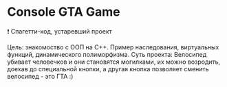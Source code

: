 # Console GTA Game

❗ Спагетти-код, устаревший проект

Цель: знакомоство с ООП на C++. Пример наследования, виртуальных функций, динамического полиморфизма. 
Суть проекта: Велосипед убивает человечков и они становятся могилками, их можно возродить, доехав до специальной кнопки, а другая кнопка позволяет сменить велосипед - это ГТА :)
